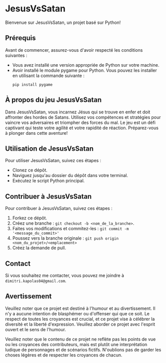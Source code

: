 # JesusVsSatan

Bienvenue sur JesusVsSatan, un projet basé sur Python!

## Prérequis
Avant de commencer, assurez-vous d'avoir respecté les conditions suivantes :
* Vous avez installé une version appropriée de Python sur votre machine.
* Avoir installé le module pygame pour Python. Vous pouvez les installer en utilisant la commande suivante :
  ```
  pip install pygame
  ```


## À propos du jeu JesusVsSatan
Dans JesusVsSatan, vous incarnez Jésus qui se trouve en enfer et doit affronter des hordes de Satans. Utilisez vos compétences et stratégies pour vaincre vos adversaires et triompher des forces du mal. Le jeu est un défi captivant qui teste votre agilité et votre rapidité de réaction. Préparez-vous à plonger dans cette aventure!

## Utilisation de JesusVsSatan
Pour utiliser JesusVsSatan, suivez ces étapes :
* Clonez ce dépôt.
* Naviguez jusqu'au dossier du dépôt dans votre terminal.
* Exécutez le script Python principal.

## Contribuer à JesusVsSatan
Pour contribuer à JesusVsSatan, suivez ces étapes :
1. Forkez ce dépôt.
2. Créez une branche : `git checkout -b <nom_de_la_branche>`.
3. Faites vos modifications et commitez-les : `git commit -m '<message_du_commit>'`
4. Poussez vers la branche originale : `git push origin <nom_du_projet>/<emplacement>`
5. Créez la demande de pull.

## Contact
Si vous souhaitez me contacter, vous pouvez me joindre à `dimitri.kapolas04@gmail.com`.

## Avertissement
Veuillez noter que ce projet est destiné à l'humour et au divertissement. Il n'y a aucune intention de blasphémer ou d'offenser qui que ce soit. Le respect de toutes les croyances est crucial, et ce projet vise à célébrer la diversité et la liberté d'expression. Veuillez aborder ce projet avec l'esprit ouvert et le sens de l'humour.

Veuillez noter que le contenu de ce projet ne reflète pas les points de vue ou les croyances des contributeurs, mais est plutôt une interprétation ludique de personnages et de scénarios fictifs. N'oublions pas de garder les choses légères et de respecter les croyances de chacun.
